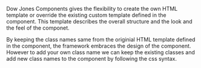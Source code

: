 ﻿Dow Jones Components gives the flexibility to create the own HTML template or override the existing custom template defined in the component.
This template describes the overall structure and the look and the feel of the componet. 

By keeping the class names same from the originial HTML template defined in the component, the framework embraces the design of the component.
However to add your own class name we can keep the existing classes and add new class names to the component by following the css syntax.





